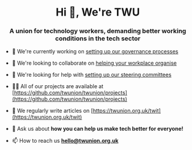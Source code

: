 <h1 align="center">Hi 👋, We're TWU</h1>
<h3 align="center">A union for technology workers, demanding better working conditions in the tech sector</h3>

- 🔭 We're currently working on [setting up our governance processes](https://github.com/twunion/governance)

- 👯 We're looking to collaborate on [helping your workplace organise](https://github.com/twunion)

- 🤝 We're looking for help with [setting up our steering committees](https://github.com/twunion)

- 👨‍💻 All of our projects are available at [https://github.com/twunion/twunion/projects](https://github.com/twunion/twunion/projects)

- 📝 We regularly write articles on [https://twunion.org.uk/twit](https://twunion.org.uk/twit)

- 💬 Ask us about **how you can help us make tech better for everyone!**

- 📫 How to reach us **hello@twunion.org.uk**

